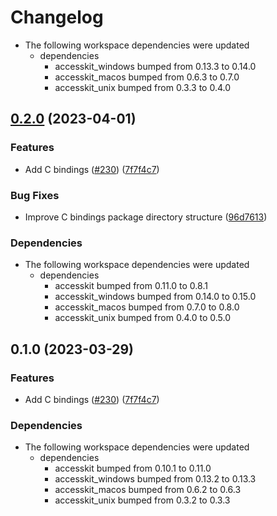 # Changelog

* The following workspace dependencies were updated
  * dependencies
    * accesskit_windows bumped from 0.13.3 to 0.14.0
    * accesskit_macos bumped from 0.6.3 to 0.7.0
    * accesskit_unix bumped from 0.3.3 to 0.4.0

## [0.2.0](https://github.com/DataTriny/accesskit/compare/accesskit_c-v0.1.1...accesskit_c-v0.2.0) (2023-04-01)


### Features

* Add C bindings ([#230](https://github.com/DataTriny/accesskit/issues/230)) ([7f7f4c7](https://github.com/DataTriny/accesskit/commit/7f7f4c755890ab8210a5a8bf8e237ba6a51dd205))


### Bug Fixes

* Improve C bindings package directory structure ([96d7613](https://github.com/DataTriny/accesskit/commit/96d7613691eb4396a259cdc290f4a749c46d76c6))


### Dependencies

* The following workspace dependencies were updated
  * dependencies
    * accesskit bumped from 0.11.0 to 0.8.1
    * accesskit_windows bumped from 0.14.0 to 0.15.0
    * accesskit_macos bumped from 0.7.0 to 0.8.0
    * accesskit_unix bumped from 0.4.0 to 0.5.0

## 0.1.0 (2023-03-29)


### Features

* Add C bindings ([#230](https://github.com/AccessKit/accesskit/issues/230)) ([7f7f4c7](https://github.com/AccessKit/accesskit/commit/7f7f4c755890ab8210a5a8bf8e237ba6a51dd205))


### Dependencies

* The following workspace dependencies were updated
  * dependencies
    * accesskit bumped from 0.10.1 to 0.11.0
    * accesskit_windows bumped from 0.13.2 to 0.13.3
    * accesskit_macos bumped from 0.6.2 to 0.6.3
    * accesskit_unix bumped from 0.3.2 to 0.3.3
